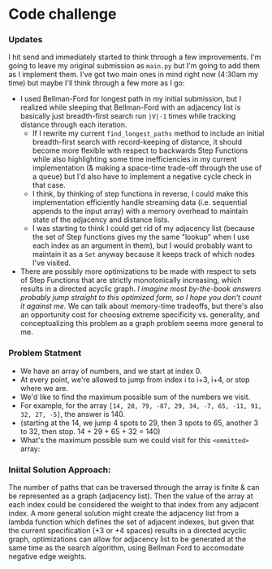 # Code challenge

### Updates

I hit send and immediately started to think through a few improvements. I'm going to leave my original submission as `main.py` but I'm going to add them as I implement them. I've got two main ones in mind right now (4:30am my time) but maybe I'll think through a few more as I go:

- I used Bellman-Ford for longest path in my initial submission, but I realized while sleeping that Bellman-Ford with an adjacency list is basically just breadth-first search run `|V|-1` times while tracking distance through each iteration.
  - If I rewrite my current `find_longest_paths` method to include an initial breadth-first search with record-keeping of distance, it should become more flexible with respect to backwards Step Functions while also highlighting some time inefficiencies in my current implementation (& making a space-time trade-off through the use of a queue) but I'd also have to implement a negative cycle check in that case.
  - I think, by thinking of step functions in reverse, I could make this implementation efficiently handle streaming data (i.e. sequential appends to the input array) with a memory overhead to maintain state of the adjacency and distance lists.
  - I was starting to think I could get rid of my adjacency list (because the set of Step functions gives my the same "lookup" when I use each index as an argument in them), but I would probably want to maintain it as a `Set` anyway because it keeps track of which nodes I've visited.
- There are possibly more optimizations to be made with respect to sets of Step Functions that are strictly monotonically increasing, which results in a directed acyclic graph. _I imagine most by-the-book answers probably jump straight to this optimized form, so I hope you don't count it against me._ We can talk about memory-time tradeoffs, but there's also an opportunity cost for choosing extreme specificity vs. generality, and conceptualizing this problem as a graph problem seems more general to me.

### Problem Statment

- We have an array of numbers, and we start at index 0.
- At every point, we're allowed to jump from index i to i+3, i+4, or stop where we are.
- We'd like to find the maximum possible sum of the numbers we visit.
- For example, for the array `[14, 28, 79, -87, 29, 34, -7, 65, -11, 91, 32, 27, -5]`, the answer is 140.
- (starting at the 14, we jump 4 spots to 29, then 3 spots to 65, another 3 to 32, then stop. 14 + 29 + 65 + 32 = 140)
- What's the maximum possible sum we could visit for this `<ommitted>` array:

### Iniital Solution Approach:

The number of paths that can be traversed through the array is finite & can be represented as a graph (adjacency list). Then the value of the array at each index could be considered the weight to that index from any adjacent index. A more general solution might create the adjacency list from a lambda function which defines the set of adjacent indexes, but given that the current specification (+3 or +4 spaces) results in a directed acyclic graph, optimizations can allow for adjacency list to be generated at the same time as the search algorithm, using Bellman Ford to accomodate negative edge weights.
